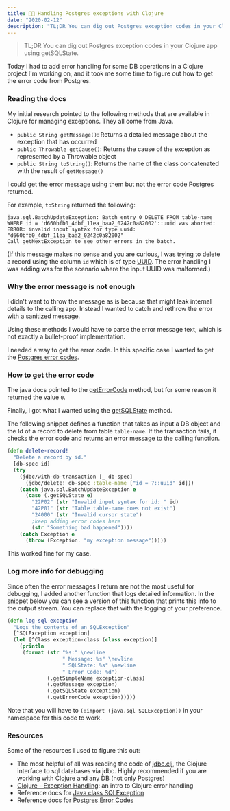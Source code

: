 ```yaml
---
title: 👩‍💻 Handling Postgres exceptions with Clojure
date: "2020-02-12"
description: "TL;DR You can dig out Postgres exception codes in your Clojure app using getSQLState."
---
```


> TL;DR You can dig out Postgres exception codes in your Clojure app using getSQLState.

Today I had to add error handling for some DB operations in a Clojure project I'm working on, and it took me some time to figure out how to get the error code from Postgres.

### Reading the docs

My initial research pointed to the following methods that are available in Clojure for managing exceptions. They all come from Java.

- `public String getMessage()`: Returns a detailed message about the exception that has occurred
- `public Throwable getCause()`: Returns the cause of the exception as represented by a Throwable object
- `public String toString()`: Returns the name of the class concatenated with the result of `getMessage()`

I could get the error message using them but not the error code Postgres returned.

For example, `toString` returned the following:

```
java.sql.BatchUpdateException: Batch entry 0 DELETE FROM table-name WHERE id = 'd660bfb0_4dbf_11ea_baa2_0242c0a82002'::uuid was aborted:
ERROR: invalid input syntax for type uuid: "d660bfb0_4dbf_11ea_baa2_0242c0a82002"
Call getNextException to see other errors in the batch.
```

(If this message makes no sense and you are curious, I was trying to delete a record using the column `id` which is of type [UUID](https://en.wikipedia.org/wiki/Universally_unique_identifier). The error handling I was adding was for the scenario where the input UUID was malformed.)

### Why the error message is not enough

I didn't want to throw the message as is because that might leak internal details to the calling app. Instead I wanted to catch and rethrow the error with a sanitized message.

Using these methods I would have to parse the error message text, which is not exactly a bullet-proof implementation.

I needed a way to get the error code. In this specific case I wanted to get the [Postgres error codes](https://www.postgresql.org/docs/12/errcodes-appendix.html).

### How to get the error code

The java docs pointed to the [getErrorCode](https://docs.oracle.com/javase/8/docs/api/java/sql/SQLException.html?is-external=true#getErrorCode--) method, but for some reason it returned the value `0`.

Finally, I got what I wanted using the [getSQLState](https://docs.oracle.com/javase/8/docs/api/java/sql/SQLException.html#getSQLState--) method.

The following snippet defines a function that takes as input a DB object and the Id of a record to delete from table `table-name`. If the transaction fails, it checks the error code and returns an error message to the calling function.

```clojure
(defn delete-record!
  "Delete a record by id."
  [db-spec id]
  (try
    (jdbc/with-db-transaction [_ db-spec]
      (jdbc/delete! db-spec :table-name ["id = ?::uuid" id]))
    (catch java.sql.BatchUpdateException e
      (case (.getSQLState e)
        "22P02" (str "Invalid input syntax for id: " id)
        "42P01" (str "Table table-name does not exist")
        "24000" (str "Invalid cursor state")
        ;keep adding error codes here
        (str "Something bad happened"))))
    (catch Exception e
      (throw (Exception. "my exception message")))))
```

This worked fine for my case.

### Log more info for debugging

Since often the error messages I return are not the most useful for debugging, I added another function that logs detailed information. In the snippet below you can see a version of this function that prints this info to the output stream. You can replace that with the logging of your preference.

```clojure
(defn log-sql-exception
  "Logs the contents of an SQLException"
  [^SQLException exception]
  (let [^Class exception-class (class exception)]
    (println
     (format (str "%s:" \newline
                  " Message: %s" \newline
                  " SQLState: %s" \newline
                  " Error Code: %d")
             (.getSimpleName exception-class)
             (.getMessage exception)
             (.getSQLState exception)
             (.getErrorCode exception)))))
```

Note that you will have to `(:import (java.sql SQLException))` in your namespace for this code to work.

### Resources

Some of the resources I used to figure this out:

- The most helpful of all was reading the code of [jdbc.clj](https://github.com/clojure/java.jdbc/blob/master/src/main/clojure/clojure/java/jdbc.clj), the Clojure interface to sql databases via jdbc. Highly recommended if you are working with Clojure and any DB (not only Postgres)
- [Clojure - Exception Handling](https://www.tutorialspoint.com/clojure/clojure_exception_handling.htm): an intro to Clojure error handling
- Reference docs for [Java class SQLException](https://docs.oracle.com/javase/8/docs/api/java/sql/SQLException.html)
- Reference docs for [Postgres Error Codes](https://www.postgresql.org/docs/12/errcodes-appendix.html)
